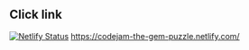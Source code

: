 ## Click link
[![Netlify Status](https://api.netlify.com/api/v1/badges/6917f34b-2218-4193-846b-955734159679/deploy-status)](https://app.netlify.com/sites/codejam-the-gem-puzzle/deploys)
https://codejam-the-gem-puzzle.netlify.com/
